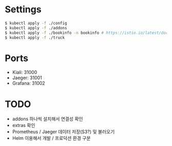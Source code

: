 # Settings
```bash
$ kubectl apply -f ./config
$ kubectl apply -f ./addons
$ kubectl apply -f ./bookinfo -n bookinfo # https://istio.io/latest/docs/examples/bookinfo/
$ kubectl apply -f ./truck
```

# Ports
- Kiali:   31000
- Jaeger:  31001
- Grafana: 31002

# TODO
- addons 하나씩 설치해서 연결성 확인
- extras 확인
- Prometheus / Jaeger 데이터 저장(S3?) 및 불러오기
- Helm 이용해서 개발 / 프로덕션 환경 구분
